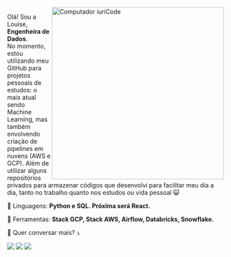 <img src="https://raw.githubusercontent.com/MicaelliMedeiros/micaellimedeiros/master/image/computer-illustration.png" min-width="400px" max-width="400px" width="400px" align="right" alt="Computador iuriCode">

<p align="left"> 
  Olá! Sou a Louise, <strong>Engenheira de Dados</strong>.<br>
  No momento, estou utilizando meu GitHub para projetos pessoais de estudos: o mais atual sendo Machine Learning, mas também envolvendo criação de pipelines em nuvens (AWS e GCP). Além de utilizar alguns repositórios privados para armazenar códigos que desenvolvi para facilitar meu dia a dia, tanto no trabalho quanto nos estudos ou vida pessoal 😺
</p>

<p align="left">
  🦄 Linguagens: <strong>Python e SQL. Próxima será React.</strong>
</p>

<p align="left">
  💼 Ferramentas: <strong>Stack GCP, Stack AWS, Airflow, Databricks, Snowflake.</strong>
</p>

<p align="left">
  💌 Quer conversar mais? ⤵️
</p>

<p align="left">
  <a href="mailto:louisecastro.f@gmail.com" alt="Gmail">
  <img src="https://img.shields.io/badge/-Gmail-FF0000?style=flat-square&labelColor=FF0000&logo=gmail&logoColor=white&link=louisecastro.f@gmail.com" /></a>

  <a href="https://www.linkedin.com/in/louise-f-castro/" alt="Linkedin">
  <img src="https://img.shields.io/badge/-Linkedin-0e76a8?style=flat-square&logo=Linkedin&logoColor=white&link=https://www.linkedin.com/in/louise-f-castro/" /></a>

  <a href="https://api.whatsapp.com/send?phone=41988047717" alt="WhatsApp">
  <img src="https://img.shields.io/badge/-WhatsApp-25d366?style=flat-square&labelColor=25d366&logo=whatsapp&logoColor=white&link=https://api.whatsapp.com/send?phone=41988047717"/></a>
</p>  
